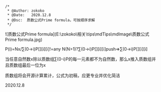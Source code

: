 ```
/*
 * @Author: zokoko
 * @Date:   2020.12.8
 * @Dsc:  质数公式Prime formula，可按顺序求解
 */
```

![质数公式Prime formula](E:\zokoko\相关\tips\mdTips\mdImage\质数公式Prime formula.jpg)

P(i)=Nx/∑(0->i)P[][i][i]!=any N(N>1)?∑(0->i)P[][i][i]push=>∑(0->i)P[][i][i]

当任意自然数x除以质数组∑(0-i)P的每一元素都不为自然数，那么x推入质数组并且质数组最后一位为x



质数组将会开源计算累计，公式为初稿，应更专业并优化简洁

2020.12.8 

